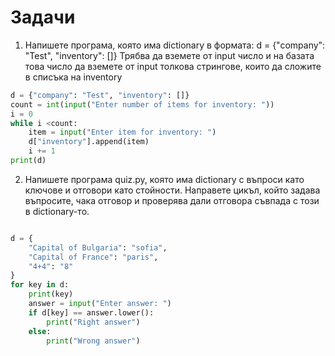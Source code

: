 # Задачи
1. Напишете програма, която има dictionary в формата:
d = {"company": "Test", "inventory": []}
Трябва да вземете от input число и на базата това число да вземете от input толкова стрингове, които да сложите в списъка на inventory
```python
d = {"company": "Test", "inventory": []}
count = int(input("Enter number of items for inventory: "))
i = 0
while i <count:
    item = input("Enter item for inventory: ")
    d["inventory"].append(item)
    i += 1
print(d)
```

2. Напишете програма quiz.py, която има dictionary с въпроси като ключове и отговори като стойности. Направете цикъл, който задава въпросите, чака отговор и проверява дали отговора съвпада с този в dictionary-то.

```python

d = {
    "Capital of Bulgaria": "sofia",
    "Capital of France": "paris",
    "4+4": "8"
}
for key in d:
    print(key)
    answer = input("Enter answer: ")
    if d[key] == answer.lower():
        print("Right answer")
    else:
        print("Wrong answer")
```
